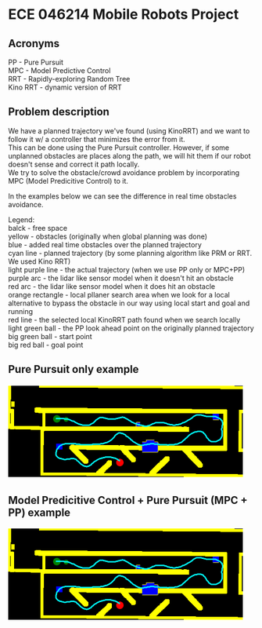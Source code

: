# ECE 046214 Mobile Robots Project

## Acronyms 
PP - Pure Pursuit  
MPC - Model Predictive Control  
RRT - Rapidly-exploring Random Tree  
Kino RRT - dynamic version of RRT  


## Problem description
We have a planned trajectory we've found (using KinoRRT) and we want to follow it w/ a controller that minimizes the error from it.  
This can be done using the Pure Pursuit controller. However, if some unplanned obstacles are places along the path, we will hit them if our robot   
doesn't sense and correct it path locally.  
We try to solve the obstacle/crowd avoidance problem by incorporating MPC (Model Predicitive Control) to it.  

In the examples below we can see the difference in real time obstacles avoidance.  

Legend:  
balck - free space  
yellow - obstacles (originally when global planning was done)  
blue - added real time obstacles over the planned trajectory  
cyan line - planned trajectory (by some planning algorithm like PRM or RRT. We used Kino RRT)  
light purple line - the actual trajectory (when we use PP only or MPC+PP)  
purple arc - the lidar like sensor model when it doesn't hit an obstacle  
red arc - the lidar like sensor model when it does hit an obstacle  
orange rectangle - local pllaner search area when we look for a local alternative to bypass the obstacle in our way using local start and goal and running  
red line - the selected local KinoRRT path found when we search locally  
light green ball - the PP look ahead point on the originally planned trajectory  
big green ball - start point  
big red ball - goal point  

## Pure Pursuit only example
![Pure Pursuit only](src/pp_only_scaled_down_plan_18-08-2024_01-45-10.gif)
## Model Predicitive Control + Pure Pursuit (MPC + PP) example
![MPC (Model Predictive Control + Pure Pursuit](src/mpc_pp_scaled_down_plan_18-08-2024_01-40-54.gif)

